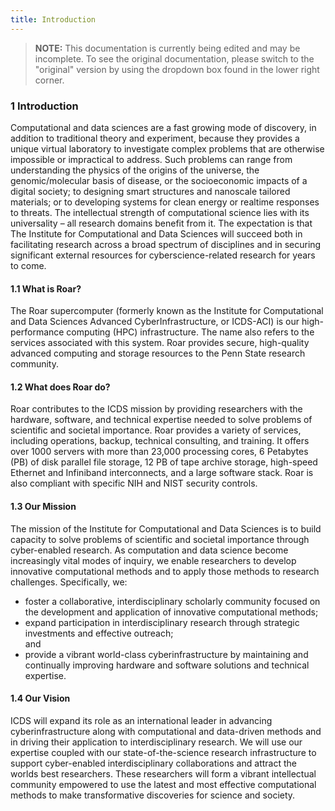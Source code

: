 ```yaml
---
title: Introduction
---
```


>
> **NOTE:** This documentation is currently being edited and may be incomplete. To see the 
> original documentation, please switch to the "original" version by using the 
> dropdown box found in the lower right corner.
>

### 1 Introduction

Computational and data sciences are a fast growing mode of discovery, in addition to traditional theory and experiment, because they provides a unique virtual laboratory to investigate complex problems that are otherwise impossible or impractical to address. Such problems can range from understanding the physics of the origins of the universe, the genomic/molecular basis of disease, or the socioeconomic impacts of a digital society; to designing smart structures and nanoscale tailored materials; or to developing systems for clean energy or realtime responses to threats. The intellectual strength of computational science lies with its universality – all research domains benefit from it. The expectation is that The Institute for Computational and Data Sciences will succeed both in facilitating research across a broad spectrum of disciplines and in securing significant external resources for cyberscience-related research for years to come.  

#### 1.1 What is Roar?

The Roar supercomputer (formerly known as the Institute for Computational and Data Sciences Advanced CyberInfrastructure, or ICDS-ACI) is our high-performance computing (HPC) infrastructure. The name also refers to the services associated with this system. Roar provides secure, high-quality advanced computing and storage resources to the Penn State research community.

#### 1.2 What does Roar do?

Roar contributes to the ICDS mission by providing researchers with the hardware, software, and technical expertise needed to solve problems of scientific and societal importance. Roar provides a variety of services, including operations, backup, technical consulting, and training. It offers over 1000 servers with more than 23,000 processing cores, 6 Petabytes (PB) of disk parallel file storage, 12 PB of tape archive storage, high-speed Ethernet and Infiniband interconnects, and a large software stack. Roar is also compliant with specific NIH and NIST security controls.

#### 1.3 Our Mission

The mission of the Institute for Computational and Data Sciences is to build capacity to solve problems of scientific and societal importance through cyber-enabled research. As computation and data science become increasingly vital modes of inquiry, we enable researchers to develop innovative computational methods and to apply those methods to research challenges. Specifically, we:

*   foster a collaborative, interdisciplinary scholarly community focused on the development and application of innovative computational methods;
*   expand participation in interdisciplinary research through strategic investments and effective outreach;  
    and
*   provide a vibrant world-class cyberinfrastructure by maintaining and continually improving hardware and software solutions and technical expertise.
 

#### 1.4 Our Vision

ICDS will expand its role as an international leader in advancing cyberinfrastructure along with computational and data-driven methods and in driving their application to interdisciplinary research. We will use our expertise coupled with our state-of-the-science research infrastructure to support cyber-enabled interdisciplinary collaborations and attract the worlds best researchers. These researchers will form a vibrant intellectual community empowered to use the latest and most effective computational methods to make transformative discoveries for science and society.

